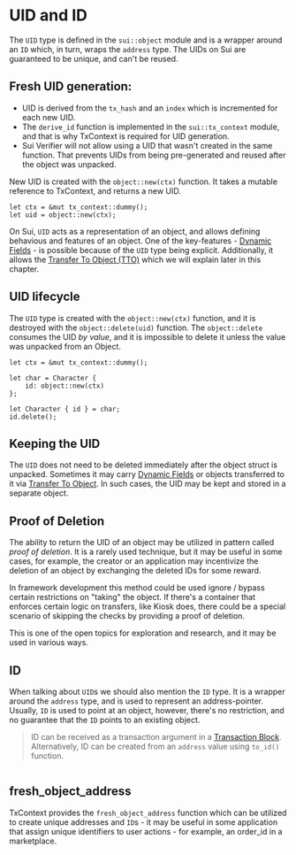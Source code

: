# UID and ID

The `UID` type is defined in the `sui::object` module and is a wrapper around an `ID` which, in turn, wraps the `address` type. The UIDs on Sui are guaranteed to be unique, and can't be reused.

<!-- User doesn't know anything about TxContext yet... -->

## Fresh UID generation:

- UID is derived from the `tx_hash` and an `index` which is incremented for each new UID.
- The `derive_id` function is implemented in the `sui::tx_context` module, and that is why TxContext is required for UID generation.
- Sui Verifier will not allow using a UID that wasn't created in the same function. That prevents UIDs from being pre-generated and reused after the object was unpacked.

New UID is created with the `object::new(ctx)` function. It takes a mutable reference to TxContext, and returns a new UID.

```move
let ctx = &mut tx_context::dummy();
let uid = object::new(ctx);
```

On Sui, `UID` acts as a representation of an object, and allows defining behavious and features of an object. One of the key-features - [Dynamic Fields]() - is possible because of the `UID` type being explicit. Additionally, it allows the [Transfer To Object (TTO)]() which we will explain later in this chapter.

## UID lifecycle

The `UID` type is created with the `object::new(ctx)` function, and it is destroyed with the `object::delete(uid)` function. The `object::delete` consumes the UID _by value_, and it is impossible to delete it unless the value was unpacked from an Object.

```move
let ctx = &mut tx_context::dummy();

let char = Character {
    id: object::new(ctx)
};

let Character { id } = char;
id.delete();
```

## Keeping the UID

The `UID` does not need to be deleted immediately after the object struct is unpacked. Sometimes it may carry [Dynamic Fields](./../programmability/dynamic-fields.md) or objects transferred to it via [Transfer To Object](./transfer-to-object.md). In such cases, the UID may be kept and stored in a separate object.

## Proof of Deletion

The ability to return the UID of an object may be utilized in pattern called _proof of deletion_. It is a rarely used technique, but it may be useful in some cases, for example, the creator or an application may incentivize the deletion of an object by exchanging the deleted IDs for some reward.

In framework development this method could be used ignore / bypass certain restrictions on "taking" the object. If there's a container that enforces certain logic on transfers, like Kiosk does, there could be a special scenario of skipping the checks by providing a proof of deletion.

This is one of the open topics for exploration and research, and it may be used in various ways.

## ID

When talking about `UID`s we should also mention the `ID` type. It is a wrapper around the `address` type, and is used to represent an address-pointer. Usually, `ID` is used to point at an object, however, there's no restriction, and no guarantee that the `ID` points to an existing object.

> ID can be received as a transaction argument in a [Transaction Block](). Alternatively, ID can be created from an `address` value using `to_id()` function.

```move

```

## fresh_object_address

TxContext provides the `fresh_object_address` function which can be utilized to create unique addresses and `ID`s - it may be useful in some application that assign unique identifiers to user actions - for example, an order_id in a marketplace.
